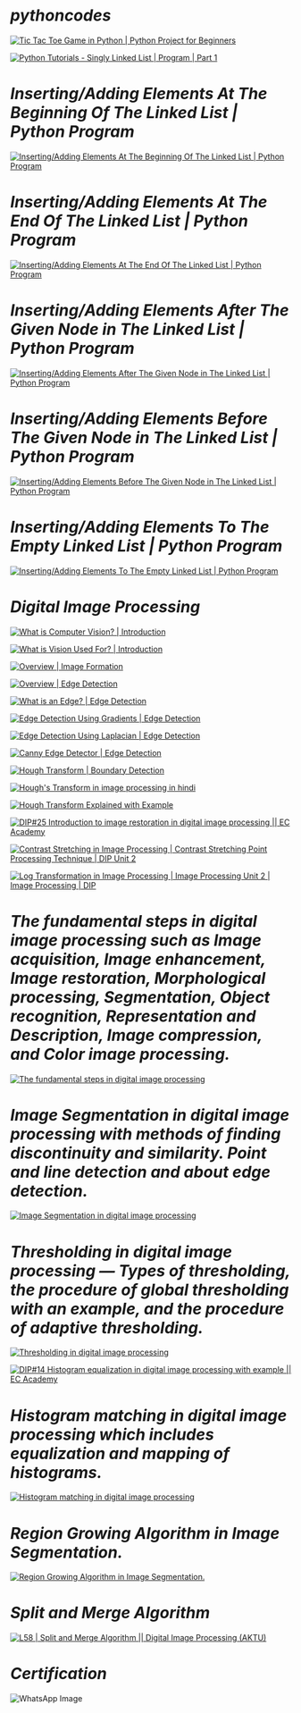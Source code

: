 # ***pythoncodes***

[![Tic Tac Toe Game in Python | Python Project for Beginners](https://img.youtube.com/vi/Dx7pQV0ZTso/maxresdefault.jpg)](https://youtu.be/Dx7pQV0ZTso?si=-Olm0Kv4G2oLuVYD)

[![Python Tutorials - Singly Linked List | Program | Part 1](https://img.youtube.com/vi/xRTdfZsAz6Y/maxresdefault.jpg)](https://youtu.be/xRTdfZsAz6Y?si=j2gz3BH2ZNy-2mET)

# ***Inserting/Adding Elements At The Beginning Of The Linked List | Python Program***

[![Inserting/Adding Elements At The Beginning Of The Linked List | Python Program](https://img.youtube.com/vi/B-zO18TJKYQ/0.jpg)](https://youtu.be/B-zO18TJKYQ?si=kgBOJZQE6eiEhNcG)

# ***Inserting/Adding Elements At The End Of The Linked List | Python Program***

[![Inserting/Adding Elements At The End Of The Linked List | Python Program](https://img.youtube.com/vi/o8tWJCFWEPU/0.jpg)](https://youtu.be/o8tWJCFWEPU?si=oDS-IEnxAaU-d3b8)

# ***Inserting/Adding Elements After The Given Node in The Linked List | Python Program***

[![Inserting/Adding Elements After The Given Node in The Linked List | Python Program](https://img.youtube.com/vi/enRNwavYa9U/0.jpg)](https://youtu.be/enRNwavYa9U?si=O51hbvCN8vT_MIHs)

# ***Inserting/Adding Elements Before The Given Node in The Linked List | Python Program***

[![Inserting/Adding Elements Before The Given Node in The Linked List | Python Program](https://img.youtube.com/vi/8-liQuPp34A/0.jpg)](https://youtu.be/8-liQuPp34A?si=aeVD1OZs5OukQkKx)

# ***Inserting/Adding Elements To The Empty Linked List | Python Program***

[![Inserting/Adding Elements To The Empty Linked List | Python Program](https://img.youtube.com/vi/jLLR0W_XeGw/0.jpg)](https://youtu.be/jLLR0W_XeGw?si=_oqXFIuwYorgnIit)

# ***Digital Image Processing***

[![What is Computer Vision? | Introduction](https://img.youtube.com/vi/wVE8SFMSBJ0/0.jpg)](https://youtu.be/wVE8SFMSBJ0?si=wO8unJOLaw6oBYdb)

[![What is Vision Used For? | Introduction](https://img.youtube.com/vi/qt1UfF0fn4w/0.jpg)](https://youtu.be/qt1UfF0fn4w?si=AzUJ8mKG0L-jG60_)

[![Overview | Image Formation](https://img.youtube.com/vi/_QjxbQKY4ds/0.jpg)](https://youtu.be/_QjxbQKY4ds?si=GZQf3Ip3QZHp57CF)

[![Overview | Edge Detection](https://img.youtube.com/vi/7AlwDYmjrcs/0.jpg)](https://youtu.be/7AlwDYmjrcs?si=7hJivf4q73-R4kcT)

[![What is an Edge? | Edge Detection](https://img.youtube.com/vi/G8yp6f9V_6c/0.jpg)](https://youtu.be/G8yp6f9V_6c?si=Zl9z8s3crce2NUuw)

[![Edge Detection Using Gradients | Edge Detection](https://img.youtube.com/vi/lOEBsQodtEQ/0.jpg)](https://youtu.be/lOEBsQodtEQ?si=edGDVk90q7SNv7hZ)

[![Edge Detection Using Laplacian | Edge Detection](https://img.youtube.com/vi/uNP6ZwQ3r6A/0.jpg)](https://youtu.be/uNP6ZwQ3r6A?si=eQpGsLmK5aE750vt)

[![Canny Edge Detector | Edge Detection](https://img.youtube.com/vi/hUC1uoigH6s/0.jpg)](https://youtu.be/hUC1uoigH6s?si=T97BKqeBVap6mjQG)

[![Hough Transform | Boundary Detection](https://img.youtube.com/vi/XRBc_xkZREg/0.jpg)](https://youtu.be/XRBc_xkZREg?si=hwpiRihl7EAhL7hb)

[![Hough's Transform in image processing in hindi](https://img.youtube.com/vi/fiDDn_F9U74/0.jpg)](https://youtu.be/fiDDn_F9U74?si=BFzxdEiB97TNdABN)

[![Hough Transform Explained with Example](https://img.youtube.com/vi/t1GXMvK9m84/0.jpg)](https://youtu.be/t1GXMvK9m84?si=vRKu8VBbBXzccjHe)

[![DIP#25 Introduction to image restoration in digital image processing || EC Academy](https://img.youtube.com/vi/hL1aHfrDFPs/0.jpg)](https://youtu.be/hL1aHfrDFPs?si=L5XbA63_qtLzdd3z)


[![Contrast Stretching in Image Processing | Contrast Stretching Point Processing Technique | DIP Unit 2](https://img.youtube.com/vi/jCznifrIkf0/0.jpg)](https://youtu.be/jCznifrIkf0?si=-elLmA_Ri5_QdI_J)

[![Log Transformation in Image Processing | Image Processing Unit 2 | Image Processing | DIP](https://img.youtube.com/vi/eifdE-x85U4/0.jpg)](https://youtu.be/eifdE-x85U4?si=uf-73bK-afJE0WWr)

# ***The fundamental steps in digital image processing such as Image acquisition, Image enhancement, Image restoration, Morphological processing, Segmentation, Object recognition, Representation and Description, Image compression, and Color image processing.***

[![The fundamental steps in digital image processing](https://img.youtube.com/vi/8ekTeZD_lNY/0.jpg)](https://youtu.be/8ekTeZD_lNY?si=pV0cXddCtFNgtk67)

# ***Image Segmentation in digital image processing with methods of finding discontinuity and similarity. Point and line detection and about edge detection.***

[![Image Segmentation in digital image processing](https://img.youtube.com/vi/UkcNV7B9Hsw/0.jpg)](https://youtu.be/UkcNV7B9Hsw?si=mlIVObAB5LNtUCKh)

# ***Thresholding in digital image processing — Types of thresholding, the procedure of global thresholding with an example, and the procedure of adaptive thresholding.***

[![Thresholding in digital image processing](https://img.youtube.com/vi/DcWrbsPJEd8/0.jpg)](https://youtu.be/DcWrbsPJEd8?si=z3-p6Vg66rObPJrn)

[![DIP#14 Histogram equalization in digital image processing with example || EC Academy](https://img.youtube.com/vi/uqeOrtAzSyU/0.jpg)](https://youtu.be/uqeOrtAzSyU?si=kM87vtoIkr1S5oO2)

# ***Histogram matching in digital image processing which includes equalization and mapping of histograms.***

[![Histogram matching in digital image processing](https://img.youtube.com/vi/r565euxWZBs/0.jpg)](https://youtu.be/r565euxWZBs?si=0i_0gjvowSMnEXqv)

# ***Region Growing Algorithm in Image Segmentation.***

[![Region Growing Algorithm in Image Segmentation.](https://img.youtube.com/vi/ZAXjI9CFvDU/0.jpg)](https://youtu.be/ZAXjI9CFvDU?si=KzHc_7QC_p39qCfj)

# ***Split and Merge Algorithm***

[![L58 | Split and Merge Algorithm || Digital Image Processing (AKTU)](https://img.youtube.com/vi/0kUGpgIrZIw/0.jpg)](https://youtu.be/0kUGpgIrZIw?si=Vd1jy2BdQCxv9y7p)

# ***Certification***

![WhatsApp Image](https://github.com/SumantaBhattacharya/pythoncodes/raw/main/WhatsApp%20Image%202025-06-01%20at%2001.24.53_f9a2df28.jpg)
